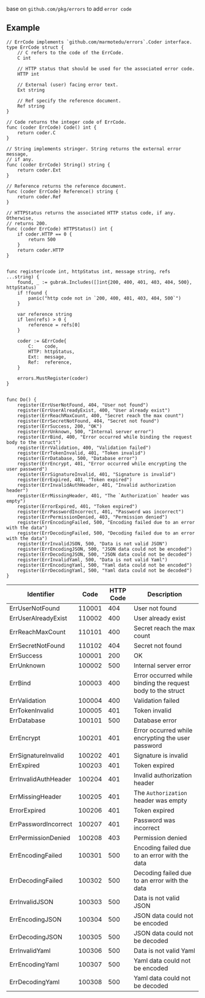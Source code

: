 base on `github.com/pkg/errors` to add  `error code`



## Example 
```
// ErrCode implements `github.com/marmotedu/errors`.Coder interface.
type ErrCode struct {
	// C refers to the code of the ErrCode.
	C int

	// HTTP status that should be used for the associated error code.
	HTTP int

	// External (user) facing error text.
	Ext string

	// Ref specify the reference document.
	Ref string
}

// Code returns the integer code of ErrCode.
func (coder ErrCode) Code() int {
	return coder.C
}

// String implements stringer. String returns the external error message,
// if any.
func (coder ErrCode) String() string {
	return coder.Ext
}

// Reference returns the reference document.
func (coder ErrCode) Reference() string {
	return coder.Ref
}

// HTTPStatus returns the associated HTTP status code, if any. Otherwise,
// returns 200.
func (coder ErrCode) HTTPStatus() int {
	if coder.HTTP == 0 {
		return 500
	}
	return coder.HTTP
}


func register(code int, httpStatus int, message string, refs ...string) {
	found, _ := gubrak.Includes([]int{200, 400, 401, 403, 404, 500}, httpStatus)
	if !found {
		panic("http code not in `200, 400, 401, 403, 404, 500`")
	}

	var reference string
	if len(refs) > 0 {
		reference = refs[0]
	}

	coder := &ErrCode{
		C:    code,
		HTTP: httpStatus,
		Ext:  message,
		Ref:  reference,
	}

	errors.MustRegister(coder)
}


func Do() {
	register(ErrUserNotFound, 404, "User not found")
	register(ErrUserAlreadyExist, 400, "User already exist")
	register(ErrReachMaxCount, 400, "Secret reach the max count")
	register(ErrSecretNotFound, 404, "Secret not found")
	register(ErrSuccess, 200, "OK")
	register(ErrUnknown, 500, "Internal server error")
	register(ErrBind, 400, "Error occurred while binding the request body to the struct")
	register(ErrValidation, 400, "Validation failed")
	register(ErrTokenInvalid, 401, "Token invalid")
	register(ErrDatabase, 500, "Database error")
	register(ErrEncrypt, 401, "Error occurred while encrypting the user password")
	register(ErrSignatureInvalid, 401, "Signature is invalid")
	register(ErrExpired, 401, "Token expired")
	register(ErrInvalidAuthHeader, 401, "Invalid authorization header")
	register(ErrMissingHeader, 401, "The `Authorization` header was empty")
	register(ErrorExpired, 401, "Token expired")
	register(ErrPasswordIncorrect, 401, "Password was incorrect")
	register(ErrPermissionDenied, 403, "Permission denied")
	register(ErrEncodingFailed, 500, "Encoding failed due to an error with the data")
	register(ErrDecodingFailed, 500, "Decoding failed due to an error with the data")
	register(ErrInvalidJSON, 500, "Data is not valid JSON")
	register(ErrEncodingJSON, 500, "JSON data could not be encoded")
	register(ErrDecodingJSON, 500, "JSON data could not be decoded")
	register(ErrInvalidYaml, 500, "Data is not valid Yaml")
	register(ErrEncodingYaml, 500, "Yaml data could not be encoded")
	register(ErrDecodingYaml, 500, "Yaml data could not be decoded")
}

```



| Identifier | Code | HTTP Code | Description |
| ---------- | ---- | --------- | ----------- |
| ErrUserNotFound | 110001 | 404 | User not found |
| ErrUserAlreadyExist | 110002 | 400 | User already exist |
| ErrReachMaxCount | 110101 | 400 | Secret reach the max count |
| ErrSecretNotFound | 110102 | 404 | Secret not found |
| ErrSuccess | 100001 | 200 | OK |
| ErrUnknown | 100002 | 500 | Internal server error |
| ErrBind | 100003 | 400 | Error occurred while binding the request body to the struct |
| ErrValidation | 100004 | 400 | Validation failed |
| ErrTokenInvalid | 100005 | 401 | Token invalid |
| ErrDatabase | 100101 | 500 | Database error |
| ErrEncrypt | 100201 | 401 | Error occurred while encrypting the user password |
| ErrSignatureInvalid | 100202 | 401 | Signature is invalid |
| ErrExpired | 100203 | 401 | Token expired |
| ErrInvalidAuthHeader | 100204 | 401 | Invalid authorization header |
| ErrMissingHeader | 100205 | 401 | The `Authorization` header was empty |
| ErrorExpired | 100206 | 401 | Token expired |
| ErrPasswordIncorrect | 100207 | 401 | Password was incorrect |
| ErrPermissionDenied | 100208 | 403 | Permission denied |
| ErrEncodingFailed | 100301 | 500 | Encoding failed due to an error with the data |
| ErrDecodingFailed | 100302 | 500 | Decoding failed due to an error with the data |
| ErrInvalidJSON | 100303 | 500 | Data is not valid JSON |
| ErrEncodingJSON | 100304 | 500 | JSON data could not be encoded |
| ErrDecodingJSON | 100305 | 500 | JSON data could not be decoded |
| ErrInvalidYaml | 100306 | 500 | Data is not valid Yaml |
| ErrEncodingYaml | 100307 | 500 | Yaml data could not be encoded |
| ErrDecodingYaml | 100308 | 500 | Yaml data could not be decoded |
